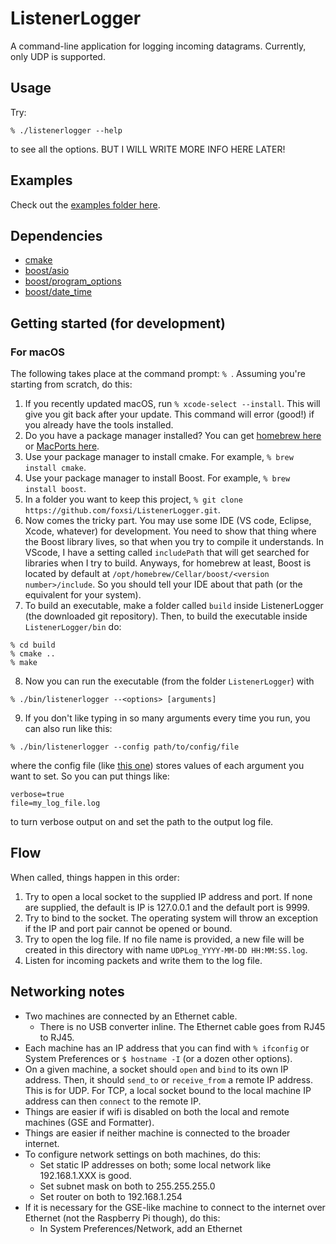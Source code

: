 # ListenerLogger

A command-line application for logging incoming datagrams. Currently, only UDP is supported.

## Usage
Try:
```
% ./listenerlogger --help
```
to see all the options. BUT I WILL WRITE MORE INFO HERE LATER!

## Examples
Check out the [examples folder here](examples/README.md).

## Dependencies
- [cmake](https://cmake.org/cmake/help/latest/)
- [boost/asio](https://www.boost.org/doc/libs/1_81_0/doc/html/boost_asio.html)
- [boost/program_options](https://www.boost.org/doc/libs/1_81_0/doc/html/program_options.html)
- [boost/date_time](https://www.boost.org/doc/libs/1_81_0/doc/html/date_time.html)

## Getting started (for development)
### For macOS
The following takes place at the command prompt: `% `. Assuming you're starting from scratch, do this:
1. If you recently updated macOS, run `% xcode-select --install`. This will give you git back after your update. This command will error (good!) if you already have the tools installed. 
2. Do you have a package manager installed? You can get [homebrew here](https://brew.sh/) or [MacPorts here](https://www.macports.org/).
3. Use your package manager to install cmake. For example, `% brew install cmake`.
4. Use your package manager to install Boost. For example, `% brew install boost`.
5. In a folder you want to keep this project, `% git clone https://github.com/foxsi/ListenerLogger.git`. 
6. Now comes the tricky part. You may use some IDE (VS code, Eclipse, Xcode, whatever) for development. You need to show that thing where the Boost library lives, so that when you try to compile it understands. In VScode, I have a setting called `includePath` that will get searched for libraries when I try to build. Anyways, for homebrew at least, Boost is located by default at `/opt/homebrew/Cellar/boost/<version number>/include`. So you should tell your IDE about that path (or the equivalent for your system).
7. To build an executable, make a folder called `build` inside ListenerLogger (the downloaded git repository). Then, to build the executable inside `ListenerLogger/bin` do: 

```
% cd build
% cmake ..
% make
```

8. Now you can run the executable (from the folder `ListenerLogger`) with

```
% ./bin/listenerlogger --<options> [arguments]
```

9. If you don't like typing in so many arguments every time you run, you can also run like this:

```
% ./bin/listenerlogger --config path/to/config/file
```

where the config file (like [this one](https://github.com/foxsi/ListenerLogger/blob/main/sample_config.cfg)) stores values of each argument you want to set. So you can put things like:

```
verbose=true
file=my_log_file.log
```
to turn verbose output on and set the path to the output log file.

## Flow

When called, things happen in this order:
1. Try to open a local socket to the supplied IP address and port. If none are supplied, the default is IP is 127.0.0.1 and the default port is 9999. 
2. Try to bind to the socket. The operating system will throw an exception if the IP and port pair cannot be opened or bound.
3. Try to open the log file. If no file name is provided, a new file will be created in this directory with name `UDPLog_YYYY-MM-DD HH:MM:SS.log`.
4. Listen for incoming packets and write them to the log file.

## Networking notes

- Two machines are connected by an Ethernet cable. 
    - There is no USB converter inline. The Ethernet cable goes from RJ45 to RJ45.
- Each machine has an IP address that you can find with `% ifconfig` or System Preferences or `$ hostname -I` (or a dozen other options).
- On a given machine, a socket should `open` and `bind` to its own IP address. Then, it should `send_to` or `receive_from` a remote IP address. This is for UDP. For TCP, a local socket bound to the local machine IP address can then `connect` to the remote IP.
- Things are easier if wifi is disabled on both the local and remote machines (GSE and Formatter).
- Things are easier if neither machine is connected to the broader internet. 
- To configure network settings on both machines, do this:
    - Set static IP addresses on both; some local network like 192.168.1.XXX is good. 
    - Set subnet mask on both to 255.255.255.0
    - Set router on both to 192.168.1.254
- If it is necessary for the GSE-like machine to connect to the internet over Ethernet (not the Raspberry Pi though), do this:
    - In System Preferences/Network, add an Ethernet 